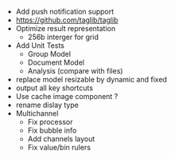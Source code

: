 - Add push notification support
- https://github.com/taglib/taglib
- Optimize result representation
  - 256b interger for grid
- Add Unit Tests
  - Group Model
  - Document Model
  - Analysis (compare with files)
- replace model resizable by dynamic and fixed
- output all key shortcuts
- Use cache image component ?
- rename dislay type
- Multichannel
  - Fix processor
  - Fix bubble info
  - Add channels layout
  - Fix value/bin rulers

